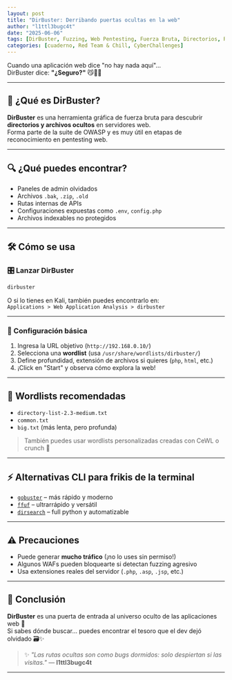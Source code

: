```yaml
---
layout: post 
title: "DirBuster: Derribando puertas ocultas en la web"
author: "l1ttl3bugc4t"
date: "2025-06-06"
tags: [DirBuster, Fuzzing, Web Pentesting, Fuerza Bruta, Directorios, Red Team]
categories: [cuaderno, Red Team & Chill, CyberChallenges]
---
```


Cuando una aplicación web dice "no hay nada aquí"...  
DirBuster dice: **"¿Seguro?"** 😼🕵️‍♀️

---

## 🧠 ¿Qué es DirBuster?

**DirBuster** es una herramienta gráfica de fuerza bruta para descubrir **directorios y archivos ocultos** en servidores web.  
Forma parte de la suite de OWASP y es muy útil en etapas de reconocimiento en pentesting web.

---

## 🔍 ¿Qué puedes encontrar?

- Paneles de admin olvidados
- Archivos `.bak`, `.zip`, `.old`
- Rutas internas de APIs
- Configuraciones expuestas como `.env`, `config.php`
- Archivos indexables no protegidos

---

## 🛠️ Cómo se usa

### 🎛️ Lanzar DirBuster

```bash
dirbuster
```

O si lo tienes en Kali, también puedes encontrarlo en:  
`Applications > Web Application Analysis > dirbuster`

---

### 🧪 Configuración básica

1. Ingresa la URL objetivo (`http://192.168.0.10/`)
2. Selecciona una **wordlist** (usa `/usr/share/wordlists/dirbuster/`)
3. Define profundidad, extensión de archivos si quieres (`php`, `html`, etc.)
4. ¡Click en "Start" y observa cómo explora la web!

---

## 🎯 Wordlists recomendadas

- `directory-list-2.3-medium.txt`  
- `common.txt`  
- `big.txt` (más lenta, pero profunda)

> También puedes usar wordlists personalizadas creadas con CeWL o crunch 🧠

---

## ⚡ Alternativas CLI para frikis de la terminal

- [`gobuster`](https://github.com/OJ/gobuster) – más rápido y moderno
- [`ffuf`](https://github.com/ffuf/ffuf) – ultrarrápido y versátil
- [`dirsearch`](https://github.com/maurosoria/dirsearch) – full python y automatizable

---

## ⚠️ Precauciones

- Puede generar **mucho tráfico** (¡no lo uses sin permiso!)
- Algunos WAFs pueden bloquearte si detectan fuzzing agresivo
- Usa extensiones reales del servidor (`.php`, `.asp`, `.jsp`, etc.)

---

## 🚀 Conclusión

**DirBuster** es una puerta de entrada al universo oculto de las aplicaciones web 🌌  
Si sabes dónde buscar… puedes encontrar el tesoro que el dev dejó olvidado 🗃️✨

> ✨ _"Las rutas ocultas son como bugs dormidos: solo despiertan si las visitas."_ — **l1ttl3bugc4t**

---
